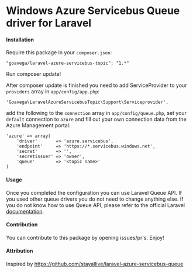 Windows Azure Servicebus Queue driver for Laravel
=================================================

#### Installation

Require this package in your `composer.json`:

	"goavega/laravel-azure-servicebus-topic": "1.*"

Run composer update!

After composer update is finished you need to add ServiceProvider to your `providers` array in `app/config/app.php`:

	'Goavega\LaravelAzureServicebusTopic\Support\Serviceprovider',

add the following to the `connection` array in `app/config/queue.php`, set your `default` connection to `azure` and fill out your own connection data from the Azure Management portal:

	'azure' => array(
        'driver'       => 'azure.servicebus',
        'endpoint'     => 'https://*.servicebus.windows.net',
        'secret'       => '',
        'secretissuer' => 'owner',
        'queue'        => '<topic name>'
    )

#### Usage

Once you completed the configuration you can use Laravel Queue API. If you used other queue drivers you do not need to change anything else. If you do not know how to use Queue API, please refer to the official Laravel [documentation](http://laravel.com/docs/queues).

#### Contribution

You can contribute to this package by opening issues/pr's. Enjoy!

#### Attribution
Inspired by https://github.com/stayallive/laravel-azure-servicebus-queue
